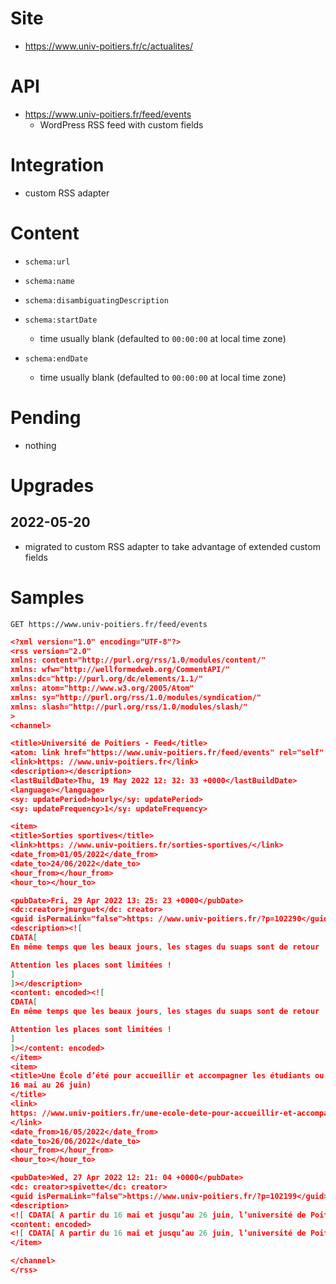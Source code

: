 # Site

* https://www.univ-poitiers.fr/c/actualites/

# API

* https://www.univ-poitiers.fr/feed/events
  * WordPress RSS feed with custom fields

# Integration

* custom RSS adapter

# Content

* `schema:url`
* `schema:name`

* `schema:disambiguatingDescription`
* `schema:startDate`
  * time usually blank (defaulted to `00:00:00` at local time zone)
* `schema:endDate`
  * time usually blank (defaulted to `00:00:00` at local time zone)

# Pending

* nothing

# Upgrades

## 2022-05-20

* migrated to custom RSS adapter to take advantage of extended custom fields

# Samples

```http
GET https://www.univ-poitiers.fr/feed/events
```

```json
<?xml version="1.0" encoding="UTF-8"?>
<rss version="2.0"
xmlns: content="http://purl.org/rss/1.0/modules/content/"
xmlns: wfw="http://wellformedweb.org/CommentAPI/"
xmlns:dc="http://purl.org/dc/elements/1.1/"
xmlns: atom="http://www.w3.org/2005/Atom"
xmlns: sy="http://purl.org/rss/1.0/modules/syndication/"
xmlns: slash="http://purl.org/rss/1.0/modules/slash/"
>
<channel>

<title>Université de Poitiers - Feed</title>
<atom: link href="https://www.univ-poitiers.fr/feed/events" rel="self" type="application/rss+xml"/>
<link>https: //www.univ-poitiers.fr</link>
<description></description>
<lastBuildDate>Thu, 19 May 2022 12: 32: 33 +0000</lastBuildDate>
<language></language>
<sy: updatePeriod>hourly</sy: updatePeriod>
<sy: updateFrequency>1</sy: updateFrequency>

<item>
<title>Sorties sportives</title>
<link>https: //www.univ-poitiers.fr/sorties-sportives/</link>
<date_from>01/05/2022</date_from>
<date_to>24/06/2022</date_to>
<hour_from></hour_from>
<hour_to></hour_to>

<pubDate>Fri, 29 Apr 2022 13: 25: 23 +0000</pubDate>
<dc:creator>jmurguet</dc: creator>
<guid isPermaLink="false">https: //www.univ-poitiers.fr/?p=102290</guid>
<description><![
CDATA[
En même temps que les beaux jours, les stages du suaps sont de retour !

Attention les places sont limitées !
]
]></description>
<content: encoded><![
CDATA[
En même temps que les beaux jours, les stages du suaps sont de retour !

Attention les places sont limitées !
]
]></content: encoded>
</item>
<item>
<title>Une École d’été pour accueillir et accompagner les étudiants ou futurs étudiants venant d’Ukraine (du
16 mai au 26 juin)
</title>
<link>
https: //www.univ-poitiers.fr/une-ecole-dete-pour-accueillir-et-accompagner-les-etudiants-ou-futurs-etudiants-venant-dukraine-du-16-mai-au-24-juin/
</link>
<date_from>16/05/2022</date_from>
<date_to>26/06/2022</date_to>
<hour_from></hour_from>
<hour_to></hour_to>

<pubDate>Wed, 27 Apr 2022 12: 21: 04 +0000</pubDate>
<dc: creator>spivette</dc: creator>
<guid isPermaLink="false">https://www.univ-poitiers.fr/?p=102199</guid>
<description>
<![ CDATA[ A partir du 16 mai et jusqu’au 26 juin, l’université de Poitiers organise une Ecole d’été gratuite « Welcome to Poitiers » pour accueillir et accompagner les étudiants ou futurs étudiants venant d’Ukraine: initiation au français, découverte de l’université, de la ville de Poitiers, ateliers de discussion et d’intégration dans la vie quotidienne française et activités sportives ou culturelles – de nombreux partenaires se mobilisent pour un été festif, solidaire et de partage. ] ]></description>
<content: encoded>
<![ CDATA[ A partir du 16 mai et jusqu’au 26 juin, l’université de Poitiers organise une Ecole d’été gratuite « Welcome to Poitiers » pour accueillir et accompagner les étudiants ou futurs étudiants venant d’Ukraine: initiation au français, découverte de l’université, de la ville de Poitiers, ateliers de discussion et d’intégration dans la vie quotidienne française et activités sportives ou culturelles – de nombreux partenaires se mobilisent pour un été festif, solidaire et de partage. ] ]></content: encoded>
</item>

</channel>
</rss>
```

